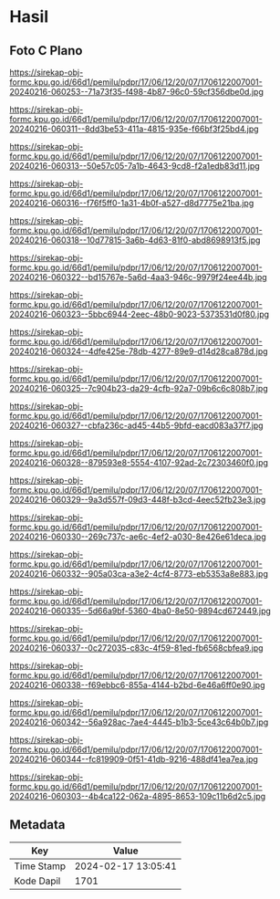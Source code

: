 # Hasil

## Foto C Plano

https://sirekap-obj-formc.kpu.go.id/66d1/pemilu/pdpr/17/06/12/20/07/1706122007001-20240216-060253--71a73f35-f498-4b87-96c0-59cf356dbe0d.jpg

https://sirekap-obj-formc.kpu.go.id/66d1/pemilu/pdpr/17/06/12/20/07/1706122007001-20240216-060311--8dd3be53-411a-4815-935e-f66bf3f25bd4.jpg

https://sirekap-obj-formc.kpu.go.id/66d1/pemilu/pdpr/17/06/12/20/07/1706122007001-20240216-060313--50e57c05-7a1b-4643-9cd8-f2a1edb83d11.jpg

https://sirekap-obj-formc.kpu.go.id/66d1/pemilu/pdpr/17/06/12/20/07/1706122007001-20240216-060316--f76f5ff0-1a31-4b0f-a527-d8d7775e21ba.jpg

https://sirekap-obj-formc.kpu.go.id/66d1/pemilu/pdpr/17/06/12/20/07/1706122007001-20240216-060318--10d77815-3a6b-4d63-81f0-abd8698913f5.jpg

https://sirekap-obj-formc.kpu.go.id/66d1/pemilu/pdpr/17/06/12/20/07/1706122007001-20240216-060322--bd15767e-5a6d-4aa3-946c-9979f24ee44b.jpg

https://sirekap-obj-formc.kpu.go.id/66d1/pemilu/pdpr/17/06/12/20/07/1706122007001-20240216-060323--5bbc6944-2eec-48b0-9023-5373531d0f80.jpg

https://sirekap-obj-formc.kpu.go.id/66d1/pemilu/pdpr/17/06/12/20/07/1706122007001-20240216-060324--4dfe425e-78db-4277-89e9-d14d28ca878d.jpg

https://sirekap-obj-formc.kpu.go.id/66d1/pemilu/pdpr/17/06/12/20/07/1706122007001-20240216-060325--7c904b23-da29-4cfb-92a7-09b6c6c808b7.jpg

https://sirekap-obj-formc.kpu.go.id/66d1/pemilu/pdpr/17/06/12/20/07/1706122007001-20240216-060327--cbfa236c-ad45-44b5-9bfd-eacd083a37f7.jpg

https://sirekap-obj-formc.kpu.go.id/66d1/pemilu/pdpr/17/06/12/20/07/1706122007001-20240216-060328--879593e8-5554-4107-92ad-2c72303460f0.jpg

https://sirekap-obj-formc.kpu.go.id/66d1/pemilu/pdpr/17/06/12/20/07/1706122007001-20240216-060329--9a3d557f-09d3-448f-b3cd-4eec52fb23e3.jpg

https://sirekap-obj-formc.kpu.go.id/66d1/pemilu/pdpr/17/06/12/20/07/1706122007001-20240216-060330--269c737c-ae6c-4ef2-a030-8e426e61deca.jpg

https://sirekap-obj-formc.kpu.go.id/66d1/pemilu/pdpr/17/06/12/20/07/1706122007001-20240216-060332--905a03ca-a3e2-4cf4-8773-eb5353a8e883.jpg

https://sirekap-obj-formc.kpu.go.id/66d1/pemilu/pdpr/17/06/12/20/07/1706122007001-20240216-060335--5d66a9bf-5360-4ba0-8e50-9894cd672449.jpg

https://sirekap-obj-formc.kpu.go.id/66d1/pemilu/pdpr/17/06/12/20/07/1706122007001-20240216-060337--0c272035-c83c-4f59-81ed-fb6568cbfea9.jpg

https://sirekap-obj-formc.kpu.go.id/66d1/pemilu/pdpr/17/06/12/20/07/1706122007001-20240216-060338--f69ebbc6-855a-4144-b2bd-6e46a6ff0e90.jpg

https://sirekap-obj-formc.kpu.go.id/66d1/pemilu/pdpr/17/06/12/20/07/1706122007001-20240216-060342--56a928ac-7ae4-4445-b1b3-5ce43c64b0b7.jpg

https://sirekap-obj-formc.kpu.go.id/66d1/pemilu/pdpr/17/06/12/20/07/1706122007001-20240216-060344--fc819909-0f51-41db-9216-488df41ea7ea.jpg

https://sirekap-obj-formc.kpu.go.id/66d1/pemilu/pdpr/17/06/12/20/07/1706122007001-20240216-060303--4b4ca122-062a-4895-8653-109c11b6d2c5.jpg


## Metadata

| Key        | Value               |
| ---------- | ------------------- |
| Time Stamp | 2024-02-17 13:05:41 |
| Kode Dapil | 1701                |



